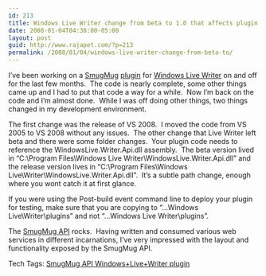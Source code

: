 ```yaml
---
id: 213
title: Windows Live Writer change from beta to 1.0 that affects plugin development
date: 2008-01-04T04:38:00-05:00
layout: post
guid: http://www.rajapet.com/?p=213
permalink: /2008/01/04/windows-live-writer-change-from-beta-to/
---
```

I&#8217;ve been working on a [SmugMug](http://www.smugmug.com/) [plugin](http://msdn2.microsoft.com/en-us/library/aa738863.aspx "MSDN: Windows Live Writer Content Source Plugins") for [Windows Live Writer](http://get.live.com/writer/overview "Windows Live Writer is a desktop application that makes it easy to publish rich content to your blog.") on and off for the last few months.  The code is nearly complete, some other things came up and I had to put that code a way for a while.  Now I&#8217;m back on the code and I&#8217;m almost done.  While I was off doing other things, two things changed in my development environment.

The first change was the release of VS 2008.  I moved the code from VS 2005 to VS 2008 without any issues.  The other change that Live Writer left beta and there were some folder changes.  Your plugin code needs to reference the WindowsLive.Writer.Api.dll assembly.  The beta version lived in &#8220;C:\Program Files\Windows Live Writer\WindowsLive.Writer.Api.dll&#8221; and the release version lives in &#8220;C:\Program Files\Windows Live\Writer\WindowsLive.Writer.Api.dll&#8221;.  It&#8217;s a subtle path change, enough where you wont catch it at first glance.

If you were using the Post-build event command line to deploy your plugin for testing, make sure that you are copying to &#8220;&#8230;Windows Live\Writer\plugins&#8221; and not &#8220;&#8230;Windows Live Writer\plugins&#8221;.

The [SmugMug API](http://wiki.smugmug.com/display/SmugMug/API) rocks.  Having written and consumed various web services in different incarnations, I&#8217;ve very impressed with the layout and functionality exposed by the SmugMug API.</p> 

<div>
  Tech Tags: <a href="http://technorati.com/tag/SmugMug%20API%20Windows+Live+Writer%20plugin" rel="tag">SmugMug API Windows+Live+Writer plugin</a>
</div>